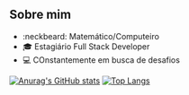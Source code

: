 ## Sobre mim
- :neckbeard:	Matemático/Computeiro
- :mortar_board: Estagiário Full Stack Developer
- :computer: COnstantemente em busca de desafios

[![Anurag's GitHub stats](https://github-readme-stats.vercel.app/api?username=bulhoes1998)](https://github.com/bulhoes1998)
[![Top Langs](https://github-readme-stats.vercel.app/api/top-langs/?username=bulhoes1998&layout=compact)](https://github.com/bulhoes1998)




<!---
bulhoes1998/bulhoes1998 is a ✨ special ✨ repository because its `README.md` (this file) appears on your GitHub profile.
You can click the Preview link to take a look at your changes.
--->
